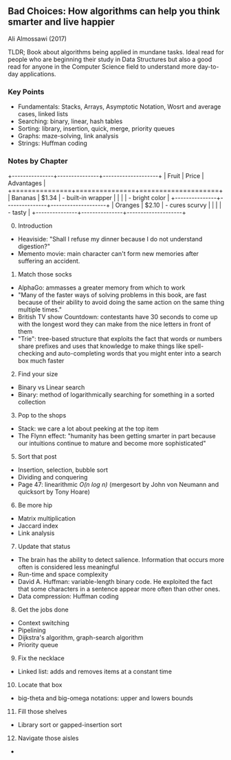 ## Bad Choices: How algorithms can help you think smarter and live happier
Ali Almossawi (2017)

TLDR; Book about algorithms being applied in mundane tasks. Ideal read for people who are beginning their study in Data Structures but also a good read for anyone in the Computer Science field to understand more day-to-day applications.

### Key Points
* Fundamentals: Stacks, Arrays, Asymptotic Notation, Wosrt and average cases, linked lists
* Searching: binary, linear, hash tables
* Sorting: library, insertion, quick, merge, priority queues
* Graphs: maze-solving, link analysis
* Strings: Huffman coding

### Notes by Chapter


+---------------+---------------+--------------------+
| Fruit         | Price         | Advantages         |
+===============+===============+====================+
| Bananas       | $1.34         | - built-in wrapper |
|               |               | - bright color     |
+---------------+---------------+--------------------+
| Oranges       | $2.10         | - cures scurvy     |
|               |               | - tasty            |
+---------------+---------------+--------------------+

0. Introduction
* Heaviside: "Shall I refuse my dinner because I do not understand digestion?"
* Memento movie: main character can't form new memories after suffering an accident.
1. Match those socks
  * AlphaGo: ammasses a greater memory from which to work
  * "Many of the faster ways of solving problems in this book, are fast because of their ability to avoid doing the same action on the same thing multiple times."
  * British TV show Countdown: contestants have 30 seconds to come up with the longest word they can make from the nice letters in front of them
  * "Trie": tree-based structure that exploits the fact that words or numbers share prefixes and uses that knowledge to make things like spell-checking and auto-completing words that you might enter into a search box much faster
2. Find your size
  * Binary vs Linear search
  * Binary: method of logarithmically searching for something in a sorted collection
3. Pop to the shops
  * Stack: we care a lot about peeking at the top item
  * The Flynn effect: "humanity has been getting smarter in part because our intuitions continue to mature and become more sophisticated"
5. Sort that post
  * Insertion, selection, bubble sort
  * Dividing and conquering
  * Page 47: linearithmic *O(n log n)* (mergesort by John von Neumann and quicksort by Tony Hoare)
6. Be more hip
  * Matrix multiplication
  * Jaccard index
  * Link analysis
7. Update that status  
  * The brain has the ability to detect salience. Information that occurs more often is considered less meaningful
  * Run-time and space complexity
  * David A. Huffman: variable-length binary code. He exploited the fact that some characters in a sentence appear more often than other ones.
  * Data compression: Huffman coding
8. Get the jobs done
  * Context switching
  * Pipelining
  * Dijkstra's algorithm, graph-search algorithm
  * Priority queue
9. Fix the necklace  
  * Linked list: adds and removes items at a constant time
10. Locate that box  
  * big-theta and big-omega notations: upper and lowers bounds
11. Fill those shelves 
  * Library sort or gapped-insertion sort
12. Navigate those aisles
  * 
  
  
